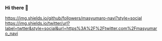 ### Hi there 👋

<!--
**masyumaro-navi/masyumaro-navi** is a ✨ _special_ ✨ repository because its `README.md` (this file) appears on your GitHub profile.

Here are some ideas to get you started:

- 🔭 I’m currently working on ...
- 🌱 I’m currently learning ...
- 👯 I’m looking to collaborate on ...
- 🤔 I’m looking for help with ...
- 💬 Ask me about ...
- 📫 How to reach me: ...
- 😄 Pronouns: ...
- ⚡ Fun fact: ...
-->

https://img.shields.io/github/followers/masyumaro-navi?style=social
https://img.shields.io/twitter/url?label=twtter&style=social&url=https%3A%2F%2Ftwitter.com%2Fmasyumaro_navi
